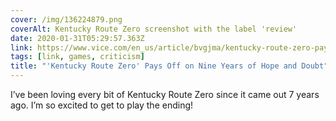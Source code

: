 ```yaml
---
cover: /img/136224879.png
coverAlt: Kentucky Route Zero screenshot with the label 'review'
date: 2020-01-31T05:29:57.363Z
link: https://www.vice.com/en_us/article/bvgjma/kentucky-route-zero-pays-off-on-nine-years-of-hope-and-doubt-review
tags: [link, games, criticism]
title: "'Kentucky Route Zero' Pays Off on Nine Years of Hope and Doubt"
---
```


I’ve been loving every bit of Kentucky Route Zero since it came out 7 years ago. I’m so excited to get to play the ending!
